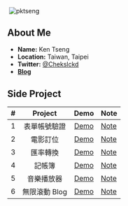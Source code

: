 <p>&nbsp;<img align="center" src="https://github-readme-stats.vercel.app/api?username=pktseng&show_icons=true&theme=gotham" alt="pktseng" /></p>

## About Me

- **Name:** Ken Tseng
- **Location:** Taiwan, Taipei
- **Twitter:** [@Chekslckd](https://twitter.com/Chekslckd)
- **[Blog](pktseng.github.io/)**

## Side Project

|  #  |    Project    |                                  Demo                                   | Note                                                                              |
| :-: | :-----------: | :---------------------------------------------------------------------: | --------------------------------------------------------------------------------- |
|  1  | 表單帳號驗證  | [Demo](https://pktseng.github.io/Web-Side-Project/mission21/index.html) | [Note](https://pktseng.github.io/2020/12/31/formVaild/)                           |
|  2  |   電影訂位    | [Demo](https://pktseng.github.io/Web-Side-Project/mission22/index.html) | [Note](https://pktseng.github.io/2021/01/16/JavaScript%20-%20Movie-seat-booking/) |
|  3  |   匯率轉換    | [Demo](https://pktseng.github.io/Web-Side-Project/mission23/index.html) | [Note](https://pktseng.github.io/2021/01/08/changeRate/)                          |
|  4  |    記帳簿     | [Demo](https://pktseng.github.io/Web-Side-Project/mission24/index.html) | [Note](https://pktseng.github.io/2021/01/13/%E8%A8%98%E5%B8%B3/)                  |
|  5  |  音樂播放器   | [Demo](https://pktseng.github.io/Web-Side-Project/mission25/index.html) | [Note](https://pktseng.github.io/2021/01/22/Music-player/)                        |
|  6  | 無限滾動 Blog | [Demo](https://pktseng.github.io/Web-Side-Project/mission26/index.html) | [Note](https://pktseng.github.io/2021/01/26/Infinite_scroll_blog/)                |
